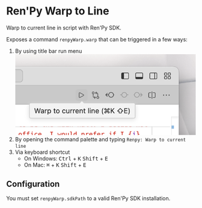 # Ren'Py Warp to Line

Warp to current line in script with Ren'Py SDK.

Exposes a command `renpyWarp.warp` that can be triggered in a few ways:

1. By using title bar run menu ![alt text](images/tab_bar.png)
1. By opening the command palette and typing `Renpy: Warp to current line`
1. Via keyboard shortcut
    - On Windows: <kbd>Ctrl</kbd> + <kbd>K</kbd> <kbd>Shift</kbd> + <kbd>E</kbd>
    - On Mac: <kbd>⌘</kbd> + <kbd>K</kbd> <kbd>Shift</kbd> + <kbd>E</kbd>

## Configuration

You must set <code codesetting="renpyWarp.sdkPath">renpyWarp.sdkPath</code> to a
valid Ren'Py SDK installation.
